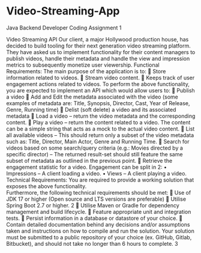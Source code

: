 # Video-Streaming-App

Java Backend Developer Coding Assignment 1

Video Streaming API 
Our client, a major Hollywood production house, has decided to build tooling for 
their next generation video streaming platform. They have asked us to 
implement functionality for their content managers to publish videos, handle 
their metadata and handle the view and impression metrics to subsequently 
monetize user viewership. 
Functional Requirements: 
The main purpose of the application is to: 
 Store information related to videos. 
 Stream video content. 
 Keeps track of user engagement actions related to videos. 
To perform the above functionality, you are expected to implement an API which would allow 
users to: 
 Publish a video 
 Add and Edit the metadata associated with the video (some examples of metadata 
are: Title, Synopsis, Director, Cast, Year of Release, Genre, Running time) 
 Delist (soft delete) a video and its associated metadata 
 Load a video – return the video metadata and the corresponding content. 
 Play a video – return the content related to a video.  The content can be a simple 
string that acts as a mock to the actual video content. 
 List all available videos – This should return only a subset of the video metadata 
such as: Title, Director, Main Actor, Genre and Running Time. 
 Search for videos based on some search/query criteria (e.g.: Movies directed by a 
specific director) – The returned result-set should still feature the same subset of 
metadata as outlined in the previous point. 
 Retrieve the engagement statistic for a video. Engagement can be split in 2: 
• Impressions – A client loading a video. 
• Views – A client playing a video. 
Technical Requirements: 
You are required to provide a working solution that exposes the above functionality.  
Furthermore, the following technical requirements should be met: 
 Use of JDK 17 or higher (Open source and LTS versions are preferable) 
 Utilise Spring Boot 2.7 or higher. 
2 
 Utilise Maven or Gradle for dependency management and build lifecycle. 
 Feature appropriate unit and integration tests. 
 Persist information in a database or datastore of your choice. 
 Contain detailed documentation behind any decisions and/or assumptions taken and 
instructions on how to compile and run the solution. 
Your solution must be submitted to a public repository of your choice (ex. GitHub, Gitlab, 
Bitbucket), and should not take no longer than 6 hours to complete. 
3 
